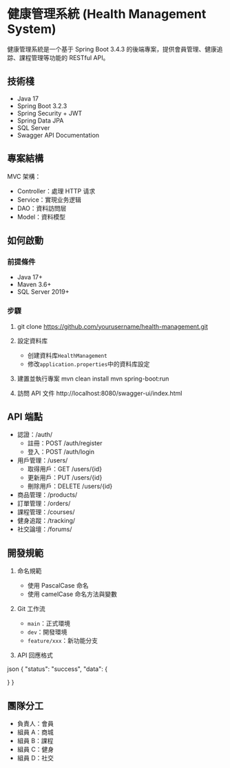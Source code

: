 # 健康管理系統 (Health Management System)

健康管理系統是一个基于 Spring Boot 3.4.3 的後端專案，提供會員管理、健康追踪、課程管理等功能的 RESTful API。

## 技術棧

- Java 17
- Spring Boot 3.2.3
- Spring Security + JWT
- Spring Data JPA
- SQL Server
- Swagger API Documentation

## 專案結構

MVC 架構：

- Controller：處理 HTTP 请求
- Service：實現业务逻辑
- DAO：資料訪問层
- Model：資料模型

## 如何啟動

### 前提條件

- Java 17+
- Maven 3.6+
- SQL Server 2019+

### 步驟

1.  git clone https://github.com/yourusername/health-management.git

2.  設定資料库

    - 创建資料库`HealthManagement`
    - 修改`application.properties`中的資料库設定

3.  建置並執行專案
    mvn clean install
    mvn spring-boot:run

4.  訪問 API 文件
    http://localhost:8080/swagger-ui/index.html

## API 端點

- 認證：/auth/
  - 註冊：POST /auth/register
  - 登入：POST /auth/login
- 用戶管理：/users/
  - 取得用戶：GET /users/{id}
  - 更新用戶：PUT /users/{id}
  - 刪除用戶：DELETE /users/{id}
- 商品管理：/products/
- 訂單管理：/orders/
- 課程管理：/courses/
- 健身追蹤：/tracking/
- 社交論壇：/forums/

## 開發規範

1. 命名規範

   - 使用 PascalCase 命名
   - 使用 camelCase 命名方法與變數

2. Git 工作流

   - `main`：正式環境
   - `dev`：開發環境
   - `feature/xxx`：新功能分支

3. API 回應格式

json
{
"status": "success",
"data": {

}
}

## 團隊分工

- 負責人：會員
- 組員 A：商城
- 組員 B：課程
- 組員 C：健身
- 組員 D：社交

